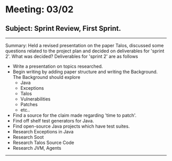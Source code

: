 # Meeting: 03/02
## Subject: Sprint Review, First Sprint. 
---
Summary:
Held a revised presentation on the paper Talos, discussed some questions related to the project plan and decided on deliverables for 'sprint 2'.
What was decided?
Deliverables for 'sprint 2' are as follows
 - Write a presentation on topics researched.
 - Begin writing by adding paper structure and writing the Background.
 	The Background should explore
	- Java
	- Exceptions
	- Talos
	- Vulnerabilities
	- Patches
	- etc..
 - Find a source for the claim made regarding 'time to patch'.
 - Find off shelf test generators for Java.
 - Find open-source Java projects which have test suites.
 - Research Exceptions in Java
 - Research Soot
 - Research Talos Source Code
 - Research JVM, Agents
---
